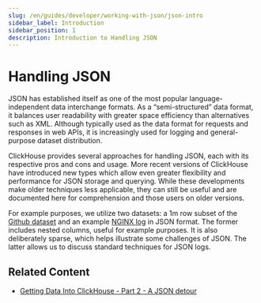 ```yaml
---
slug: /en/guides/developer/working-with-json/json-intro
sidebar_label: Introduction 
sidebar_position: 1
description: Introduction to Handling JSON
---
```


# Handling JSON

JSON has established itself as one of the most popular language-independent data interchange formats. As a “semi-structured” data format, it balances user readability with greater space efficiency than alternatives such as XML. Although typically used as the data format for requests and responses in web APIs, it is increasingly used for logging and general-purpose dataset distribution. 

ClickHouse provides several approaches for handling JSON, each with its respective pros and cons and usage. More recent versions of ClickHouse have introduced new types which allow even greater flexibility and performance for JSON storage and querying. While these developments make older techniques less applicable, they can still be useful and are documented here for comprehension and those users on older versions.

For example purposes, we utilize two datasets: a 1m row subset of the [Github dataset](https://ghe.clickhouse.tech/#how-this-dataset-is-created) and an example [NGINX log](https://datasets-documentation.s3.eu-west-3.amazonaws.com/http/documents-01.ndjson.gz) in JSON format. The former includes nested columns, useful for example purposes. It is also deliberately sparse, which helps illustrate some challenges of JSON. The latter allows us to discuss standard techniques for JSON logs. 

## Related Content

- [Getting Data Into ClickHouse - Part 2 - A JSON detour](https://clickhouse.com/blog/getting-data-into-clickhouse-part-2-json)